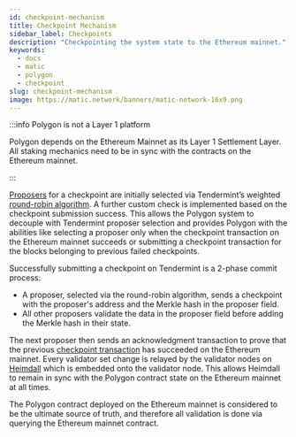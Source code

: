 ```yaml
---
id: checkpoint-mechanism
title: Checkpoint Mechanism
sidebar_label: Checkpoints
description: "Checkpointing the system state to the Ethereum mainnet."
keywords:
  - docs
  - matic
  - polygon
  - checkpoint
slug: checkpoint-mechanism
image: https://matic.network/banners/matic-network-16x9.png 
---
```


:::info Polygon is not a Layer 1 platform

Polygon depends on the Ethereum Mainnet as its Layer 1 Settlement Layer.
All staking mechanics need to be in sync with the contracts on the Ethereum mainnet.

:::

[Proposers](../../glossary#proposer) for a checkpoint are initially selected via Tendermint’s weighted [round-robin algorithm](https://docs.tendermint.com/master/spec/consensus/proposer-selection.html). A further custom check is implemented based on the checkpoint submission success. This allows the Polygon system to decouple with Tendermint proposer selection and provides Polygon with the abilities like selecting a proposer only when the checkpoint transaction on the Ethereum mainnet succeeds or submitting a checkpoint transaction for the blocks belonging to previous failed checkpoints.

Successfully submitting a checkpoint on Tendermint is a 2-phase commit process:

* A proposer, selected via the round-robin algorithm, sends a checkpoint with the proposer's address and the Merkle hash in the proposer field.
* All other proposers validate the data in the proposer field before adding the Merkle hash in their state.

The next proposer then sends an acknowledgment transaction to prove that the previous [checkpoint transaction](../../glossary#checkpoint-transaction) has succeeded on the Ethereum mainnet. Every validator set change is relayed by the validator nodes on [Heimdall](../../glossary#heimdall) which is embedded onto the validator node. This allows Heimdall to remain in sync with the Polygon contract state on the Ethereum mainnet at all times.

The Polygon contract deployed on the Ethereum mainnet is considered to be the ultimate source of truth, and therefore all validation is done via querying the Ethereum mainnet contract.
